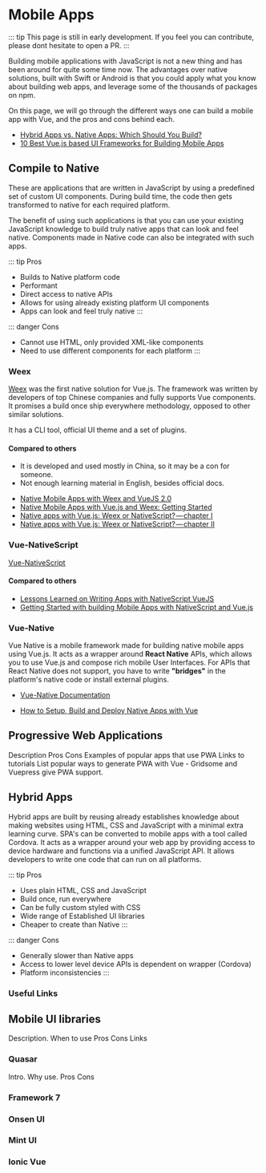 # Mobile Apps
::: tip
This page is still in early development. If you feel you can contribute, please dont hesitate to open a PR.
:::

Building mobile applications with JavaScript is not a new thing and has been around for quite some time now. The advantages over native solutions, built with Swift or Android is that you could apply what you know about building web apps, and leverage some of the thousands of packages on npm.

On this page, we will go through the different ways one can build a mobile app with Vue, and the pros and cons behind each.

<useful-links>
<useful-links-section title="Tutorials">

* [Hybrid Apps vs. Native Apps: Which Should You Build?](https://themanifest.com/app-development/hybrid-apps-vs-native-apps-which-should-you-build)
* [10 Best Vue.js based UI Frameworks for Building Mobile Apps](https://superdevresources.com/vuejs-mobile-frameworks/)

</useful-links-section>
</useful-links>

## Compile to Native
These are applications that are written in JavaScript by using a predefined set of custom UI components. During build time, the code then gets transformed to native for each required platform.

The benefit of using such applications is that you can use your existing JavaScript knowledge to build truly native apps that can look and feel native. Components made in Native code can also be integrated with such apps.

::: tip Pros
* Builds to Native platform code
* Performant
* Direct access to native APIs
* Allows for using already existing platform UI components
* Apps can look and feel truly native
::: 

::: danger Cons
* Cannot use HTML, only provided XML-like components
* Need to use different components for each platform
:::

### Weex
[Weex](https://weex.apache.org) was the first native solution for Vue.js. The framework was written by developers of top Chinese companies and fully supports Vue components. It promises a build once ship everywhere methodology, opposed to other similar solutions. 

It has a CLI tool, official UI theme and a set of plugins.

#### Compared to others
* It is developed and used mostly in China, so it may be a con for someone.
* Not enough learning material in English, besides official docs.

<useful-links>
<useful-links-section title="Tutorials">

* [Native Mobile Apps with Weex and VueJS 2.0](https://hackernoon.com/how-to-create-a-weex-vue2-project-6b94981bee4e)
* [Native Mobile Apps with Vue.js and Weex: Getting Started](https://alligator.io/vuejs/getting-started-vue-weex/)
* [Native apps with Vue.js: Weex or NativeScript? — chapter I](https://hackernoon.com/native-apps-with-vue-js-weex-or-nativescript-8d8f0bac041d)
* [Native apps with Vue.js: Weex or NativeScript? — chapter II](https://hackernoon.com/native-apps-with-vue-js-weex-or-nativescript-chapter-ii-6d1776da090d)

</useful-links-section>
</useful-links>

### Vue-NativeScript

[Vue-NativeScript](https://www.nativescript.org/vue) 

#### Compared to others

<useful-links>
<useful-links-section title="Tutorials">

* [Lessons Learned on Writing Apps with NativeScript VueJS](https://medium.com/learning-lab/lessons-learned-on-writing-apps-with-nativescript-vuejs-bd6a3066f0cb)
* [Getting Started with building Mobile Apps with NativeScript and Vue.js](https://www.vuejsradar.com/getting-started-with-building-mobile-apps-with-nativescript-and-vuejs/)

</useful-links-section>
</useful-links>

### Vue-Native

Vue Native is a mobile framework made for building native mobile apps using Vue.js. It acts as a wrapper around **React Native** APIs, which allows you to use Vue.js and compose rich mobile User Interfaces. For APIs that React Native does not support, you have to write **"bridges"** in the platform's native code or install external plugins. 

<useful-links>
<useful-links-section title="Official">

* [Vue-Native Documentation](https://vue-native.io/docs/)

</useful-links-section>
<useful-links-section title="Tutorials">

* [How to Setup, Build and Deploy Native Apps with Vue](https://scotch.io/tutorials/how-to-setup-build-and-deploy-native-apps-with-vue)

</useful-links-section>
</useful-links>

## Progressive Web Applications

Description
Pros
Cons
Examples of popular apps that use PWA
Links to tutorials
List popular ways to generate PWA with Vue - Gridsome and Vuepress give PWA support.

## Hybrid Apps

Hybrid apps are built by reusing already establishes knowledge about making websites using HTML, CSS and JavaScript with a minimal extra learning curve. SPA's can be converted to mobile apps with a tool called Cordova. It acts as a wrapper around your web app by providing access to device hardware and functions via a unified JavaScript API. It allows developers to write one code that can run on all platforms.

::: tip Pros
* Uses plain HTML, CSS and JavaScript
* Build once, run everywhere
* Can be fully custom styled with CSS
* Wide range of Established UI libraries
* Cheaper to create than Native
:::

::: danger Cons
* Generally slower than Native apps
* Access to lower level device APIs is dependent on wrapper (Cordova)
* Platform inconsistencies
:::

### Useful Links


## Mobile UI libraries

Description. When to use
Pros
Cons
Links

### Quasar

Intro.
Why use.
Pros Cons

### Framework 7

### Onsen UI

### Mint UI

### Ionic Vue
